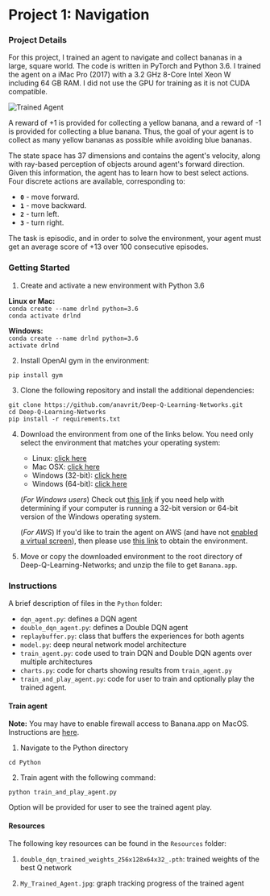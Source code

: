 [//]: # (Image References)

[image1]: https://user-images.githubusercontent.com/10624937/42135619-d90f2f28-7d12-11e8-8823-82b970a54d7e.gif "Trained Agent"

# Project 1: Navigation

### Project Details

For this project, I trained an agent to navigate and collect bananas in a large, square world.  The code is written in PyTorch and Python 3.6. I trained the agent on a iMac Pro (2017) with a 3.2 GHz 8-Core Intel Xeon W including 64 GB RAM. I did not use the GPU for training as it is not CUDA compatible.

![Trained Agent][image1]

A reward of +1 is provided for collecting a yellow banana, and a reward of -1 is provided for collecting a blue banana.  Thus, the goal of your agent is to collect as many yellow bananas as possible while avoiding blue bananas.  

The state space has 37 dimensions and contains the agent's velocity, along with ray-based perception of objects around agent's forward direction.  Given this information, the agent has to learn how to best select actions.  Four discrete actions are available, corresponding to:
- **`0`** - move forward.
- **`1`** - move backward.
- **`2`** - turn left.
- **`3`** - turn right.

The task is episodic, and in order to solve the environment, your agent must get an average score of +13 over 100 consecutive episodes.

### Getting Started

1. Create and activate a new environment with Python 3.6

  **Linux or Mac:**<br>
  `conda create --name drlnd python=3.6` <br>
  `conda activate drlnd`

  **Windows:**<br>
  `conda create --name drlnd python=3.6`<br>
  `activate drlnd`    

2. Install OpenAI gym in the environment:

  `pip install gym`

3. Clone the following repository and install the additional dependencies:

  `git clone https://github.com/anavrit/Deep-Q-Learning-Networks.git`<br>
  `cd Deep-Q-Learning-Networks`<br>
  `pip install -r requirements.txt`

4. Download the environment from one of the links below.  You need only select the environment that matches your operating system:
    - Linux: [click here](https://s3-us-west-1.amazonaws.com/udacity-drlnd/P1/Banana/Banana_Linux.zip)
    - Mac OSX: [click here](https://s3-us-west-1.amazonaws.com/udacity-drlnd/P1/Banana/Banana.app.zip)
    - Windows (32-bit): [click here](https://s3-us-west-1.amazonaws.com/udacity-drlnd/P1/Banana/Banana_Windows_x86.zip)
    - Windows (64-bit): [click here](https://s3-us-west-1.amazonaws.com/udacity-drlnd/P1/Banana/Banana_Windows_x86_64.zip)

    (_For Windows users_) Check out [this link](https://support.microsoft.com/en-us/help/827218/how-to-determine-whether-a-computer-is-running-a-32-bit-version-or-64) if you need help with determining if your computer is running a 32-bit version or 64-bit version of the Windows operating system.

    (_For AWS_) If you'd like to train the agent on AWS (and have not [enabled a virtual screen](https://github.com/Unity-Technologies/ml-agents/blob/master/docs/Training-on-Amazon-Web-Service.md)), then please use [this link](https://s3-us-west-1.amazonaws.com/udacity-drlnd/P1/Banana/Banana_Linux_NoVis.zip) to obtain the environment.

5. Move or copy the downloaded environment to the root directory of Deep-Q-Learning-Networks; and unzip the file to get `Banana.app`.

### Instructions

A brief description of files in the `Python` folder: <br>
- `dqn_agent.py`: defines a DQN agent
- `double_dqn_agent.py`: defines a Double DQN agent
- `replaybuffer.py`: class that buffers the experiences for both agents
- `model.py`: deep neural network model architecture
- `train_agent.py`: code used to train DQN and Double DQN agents over multiple architectures
- `charts.py`: code for charts showing results from `train_agent.py`
- `train_and_play_agent.py`: code for user to train and optionally play the trained agent.

#### Train agent <br>

**Note:** You may have to enable firewall access to Banana.app on MacOS. Instructions are [here](https://support.apple.com/guide/mac-help/block-connections-to-your-mac-with-a-firewall-mh34041/mac).

1. Navigate to the Python directory

  `cd Python`

2. Train agent with the following command:

  `python train_and_play_agent.py`<br>

  Option will be provided for user to see the trained agent play.

#### Resources <br>

The following key resources can be found in the `Resources` folder:

1. `double_dqn_trained_weights_256x128x64x32_.pth`: trained weights of the best Q network

2. `My_Trained_Agent.jpg`: graph tracking progress of the trained agent
